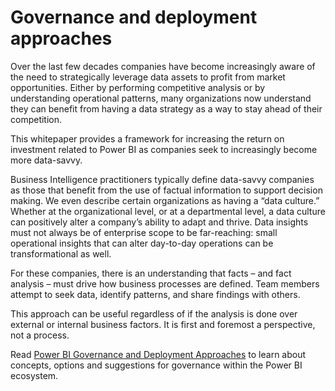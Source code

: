<properties
pageTitle="Governance and deployment approaches"
description="Whitepaper to learn about concepts, options and suggestions for governance within the Power BI ecosystem."
services="powerbi"
documentationCenter=""
authors="guyinacube"
manager="erikre"
backup=""
editor=""
tags=""
qualityFocus="no"
qualityDate=""/>

<tags
ms.service="powerbi"
ms.devlang="NA"
ms.topic="article"
ms.tgt_pltfrm="na"
ms.workload="powerbi"
ms.date="06/28/2017"
ms.author="asaxton"/>
# Governance and deployment approaches

Over the last few decades companies have become increasingly aware of the need to strategically leverage data assets to profit from market opportunities. Either by performing competitive analysis or by understanding operational patterns, many organizations now understand they can benefit from having a data strategy as a way to stay ahead of their competition.  
 
This whitepaper provides a framework for increasing the return on investment related to Power BI as companies seek to increasingly become more data-savvy.

Business Intelligence practitioners typically define data-savvy companies as those that benefit from the use of factual information to support decision making.  We even describe certain organizations as having a “data culture.”
Whether at the organizational level, or at a departmental level, a data culture can positively alter a company’s ability to adapt and thrive.  Data insights must not always be of enterprise scope to be far-reaching: small operational insights that can alter day-to-day operations can be transformational as well.

For these companies, there is an understanding that facts – and fact analysis – must drive how business processes are defined. Team members attempt to seek data, identify patterns, and share findings with others. 

This approach can be useful regardless of if the analysis is done over external or internal business factors. It is first and foremost a perspective, not a process.

Read [Power BI Governance and Deployment Approaches]( http://go.microsoft.com/fwlink/?LinkId=785915&clcid=0x409) to learn about concepts, options and suggestions for governance within the Power BI ecosystem.

